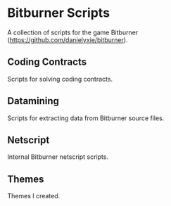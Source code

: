 # Bitburner Scripts

A collection of scripts for the game Bitburner (https://github.com/danielyxie/bitburner).

## Coding Contracts

Scripts for solving coding contracts.

## Datamining

Scripts for extracting data from Bitburner source files.

## Netscript

Internal Bitburner netscript scripts.

## Themes

Themes I created.
